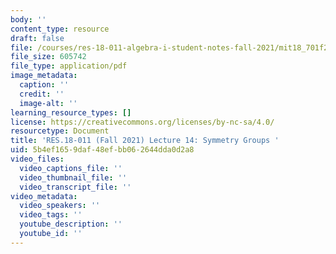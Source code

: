 ```yaml
---
body: ''
content_type: resource
draft: false
file: /courses/res-18-011-algebra-i-student-notes-fall-2021/mit18_701f21_lect14.pdf
file_size: 605742
file_type: application/pdf
image_metadata:
  caption: ''
  credit: ''
  image-alt: ''
learning_resource_types: []
license: https://creativecommons.org/licenses/by-nc-sa/4.0/
resourcetype: Document
title: 'RES.18-011 (Fall 2021) Lecture 14: Symmetry Groups '
uid: 5b4ef165-9daf-48ef-bb06-2644dda0d2a8
video_files:
  video_captions_file: ''
  video_thumbnail_file: ''
  video_transcript_file: ''
video_metadata:
  video_speakers: ''
  video_tags: ''
  youtube_description: ''
  youtube_id: ''
---
```

